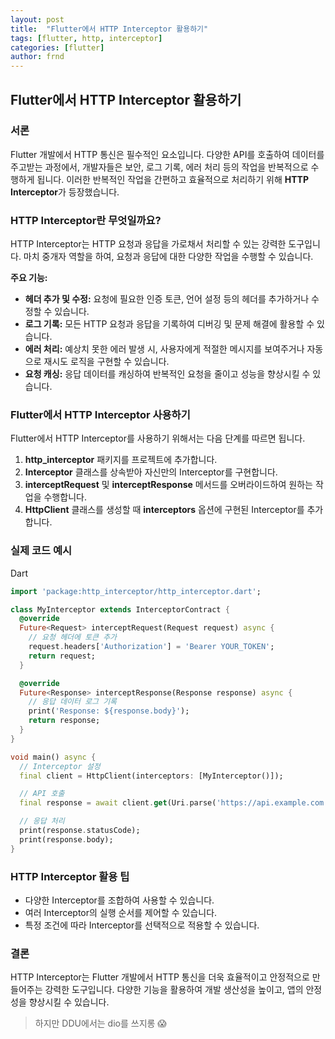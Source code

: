 ```yaml
---
layout: post
title:  "Flutter에서 HTTP Interceptor 활용하기"
tags: [flutter, http, interceptor]
categories: [flutter]
author: frnd
---
```




## Flutter에서 HTTP Interceptor 활용하기

### 서론

Flutter 개발에서 HTTP 통신은 필수적인 요소입니다. 다양한 API를 호출하여 데이터를 주고받는 과정에서, 개발자들은 보안, 로그 기록, 에러 처리 등의 작업을 반복적으로 수행하게 됩니다. 이러한 반복적인 작업을 간편하고 효율적으로 처리하기 위해 **HTTP Interceptor**가 등장했습니다.

### HTTP Interceptor란 무엇일까요?

HTTP Interceptor는 HTTP 요청과 응답을 가로채서 처리할 수 있는 강력한 도구입니다. 마치 중개자 역할을 하여, 요청과 응답에 대한 다양한 작업을 수행할 수 있습니다.

**주요 기능:**

- **헤더 추가 및 수정:** 요청에 필요한 인증 토큰, 언어 설정 등의 헤더를 추가하거나 수정할 수 있습니다.
- **로그 기록:** 모든 HTTP 요청과 응답을 기록하여 디버깅 및 문제 해결에 활용할 수 있습니다.
- **에러 처리:** 예상치 못한 에러 발생 시, 사용자에게 적절한 메시지를 보여주거나 자동으로 재시도 로직을 구현할 수 있습니다.
- **요청 캐싱:** 응답 데이터를 캐싱하여 반복적인 요청을 줄이고 성능을 향상시킬 수 있습니다.

### Flutter에서 HTTP Interceptor 사용하기

Flutter에서 HTTP Interceptor를 사용하기 위해서는 다음 단계를 따르면 됩니다.

1. **http_interceptor** 패키지를 프로젝트에 추가합니다.
2. **Interceptor** 클래스를 상속받아 자신만의 Interceptor를 구현합니다.
3. **interceptRequest** 및 **interceptResponse** 메서드를 오버라이드하여 원하는 작업을 수행합니다.
4. **HttpClient** 클래스를 생성할 때 **interceptors** 옵션에 구현된 Interceptor를 추가합니다.

### 실제 코드 예시

Dart

```dart
import 'package:http_interceptor/http_interceptor.dart';

class MyInterceptor extends InterceptorContract {
  @override
  Future<Request> interceptRequest(Request request) async {
    // 요청 헤더에 토큰 추가
    request.headers['Authorization'] = 'Bearer YOUR_TOKEN';
    return request;
  }

  @override
  Future<Response> interceptResponse(Response response) async {
    // 응답 데이터 로그 기록
    print('Response: ${response.body}');
    return response;
  }
}

void main() async {
  // Interceptor 설정
  final client = HttpClient(interceptors: [MyInterceptor()]);

  // API 호출
  final response = await client.get(Uri.parse('https://api.example.com'));

  // 응답 처리
  print(response.statusCode);
  print(response.body);
}
```


### HTTP Interceptor 활용 팁

- 다양한 Interceptor를 조합하여 사용할 수 있습니다.
- 여러 Interceptor의 실행 순서를 제어할 수 있습니다.
- 특정 조건에 따라 Interceptor를 선택적으로 적용할 수 있습니다.

### 결론

HTTP Interceptor는 Flutter 개발에서 HTTP 통신을 더욱 효율적이고 안정적으로 만들어주는 강력한 도구입니다. 다양한 기능을 활용하여 개발 생산성을 높이고, 앱의 안정성을 향상시킬 수 있습니다.

> 하지만 DDU에서는 dio를 쓰지롱 😱
